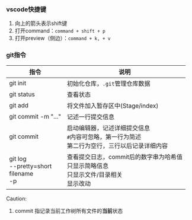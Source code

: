 ### vscode快捷键
1. 向上的箭头表示shift键
2. 打开command：`command + shift + p`
3. 打开preview（侧边）：`command + k, + v`

### git指令
|指令|说明|
|---|---|
|git init|初始化仓库，`.git`管理仓库数据|
|git status|查看状态|
|git add|将文件加入暂存区中(Stage/index)|
|git commit -m "..."|记述一行提交信息|
|git  commit|启动编辑器，记述详细提交信息<br>`#`内容可忽略，第一行为简述<br>第二行为空行，三行以后记录详细内容|
|git log<br>--pretty=short<br>filename<br>-p|查看提交日志，commit后的数字串为哈希值<br>只显示简略信息<br>只显示文件/目录相关<br>显示改动|


Caution:
1. commit 指记录当前工作树所有文件的**当前**状态
